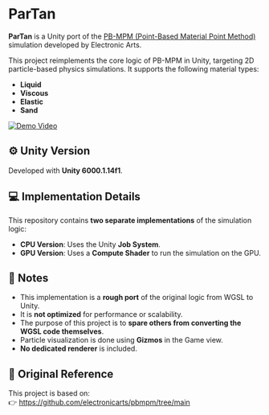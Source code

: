 # ParTan

**ParTan** is a Unity port of the [PB-MPM (Point-Based Material Point Method)](https://github.com/electronicarts/pbmpm/tree/main) simulation developed by Electronic Arts.

This project reimplements the core logic of PB-MPM in Unity, targeting 2D particle-based physics simulations. It supports the following material types:
- **Liquid**
- **Viscous**
- **Elastic**
- **Sand**

[![Demo Video](https://img.youtube.com/vi/NY_GPeFWePo/0.jpg)](https://www.youtube.com/watch?v=NY_GPeFWePo)

## ⚙️ Unity Version

Developed with **Unity 6000.1.14f1**.

## 💻 Implementation Details

This repository contains **two separate implementations** of the simulation logic:

- **CPU Version**: Uses the Unity **Job System**.
- **GPU Version**: Uses a **Compute Shader** to run the simulation on the GPU.

## 📌 Notes

- This implementation is a **rough port** of the original logic from WGSL to Unity.  
- It is **not optimized** for performance or scalability.
- The purpose of this project is to **spare others from converting the WGSL code themselves**.
- Particle visualization is done using **Gizmos** in the Game view.
- **No dedicated renderer** is included.

## 🔗 Original Reference

This project is based on:  
👉 https://github.com/electronicarts/pbmpm/tree/main
